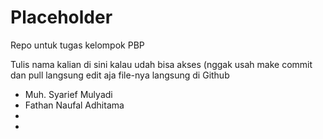 # Placeholder
Repo untuk tugas kelompok PBP

Tulis nama kalian di sini kalau udah bisa akses (nggak usah make commit dan pull langsung edit aja file-nya langsung di Github

- Muh. Syarief Mulyadi
- Fathan  Naufal Adhitama
-
-
